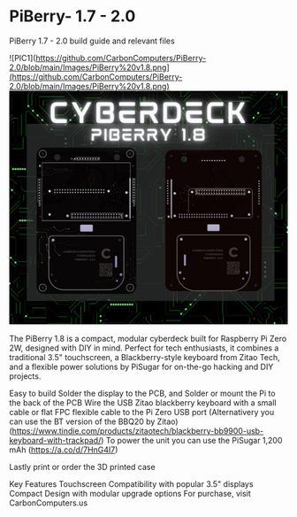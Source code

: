 # PiBerry- 1.7 - 2.0
PiBerry 1.7 - 2.0 build guide and relevant files

![PIC1](https://github.com/CarbonComputers/PiBerry-2.0/blob/main/Images/PiBerry%20v1.8.png](https://github.com/CarbonComputers/PiBerry-2.0/blob/main/Images/PiBerry%20v1.8.png)
![PIC2](https://github.com/CarbonComputers/PiBerry-2.0/blob/main/Images/PiBerry%20v1.8.png)  

The PiBerry 1.8 is a compact, modular cyberdeck built for Raspberry Pi Zero 2W, designed with DIY in mind. Perfect for tech enthusiasts, it combines a traditional 3.5" touchscreen, a Blackberry-style keyboard from Zitao Tech, and a flexible power solutions by PiSugar for on-the-go hacking and DIY projects.

Easy to build
Solder the display to the PCB, and Solder or mount the Pi to the back of the PCB
Wire the USB Zitao blackberry keyboard with a small cable or flat FPC flexible cable to the Pi Zero USB port (Alternativery you can use the BT version of the BBQ20 by Zitao) (https://www.tindie.com/products/zitaotech/blackberry-bb9900-usb-keyboard-with-trackpad/)
To power the unit you can use the PiSugar 1,200 mAh (https://a.co/d/7HnG4I7)

Lastly print or order the 3D printed case

Key Features
Touchscreen Compatibility with popular 3.5" displays
Compact Design with modular upgrade options
For purchase, visit CarbonComputers.us
